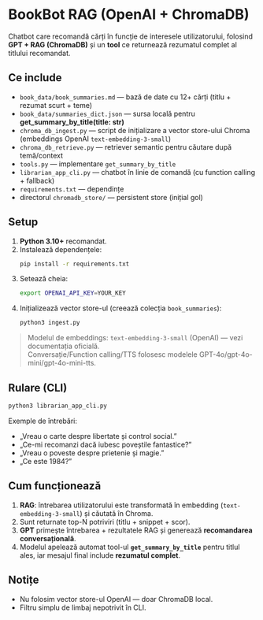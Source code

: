 # BookBot RAG (OpenAI + ChromaDB)

Chatbot care recomandă cărți în funcție de interesele utilizatorului,
folosind **GPT + RAG (ChromaDB)** și un **tool** ce returnează rezumatul complet al titlului recomandat.

## Ce include
- `book_data/book_summaries.md` — bază de date cu 12+ cărți (titlu + rezumat scurt + teme)
- `book_data/summaries_dict.json` — sursa locală pentru **get_summary_by_title(title: str)**
- `chroma_db_ingest.py` — script de inițializare a vector store-ului Chroma (embeddings OpenAI `text-embedding-3-small`)
- `chroma_db_retrieve.py` — retriever semantic pentru căutare după temă/context
- `tools.py` — implementare `get_summary_by_title`
- `librarian_app_cli.py` — chatbot în linie de comandă (cu function calling + fallback)
- `requirements.txt` — dependințe
- directorul `chromadb_store/` — persistent store (inițial gol)

## Setup
1. **Python 3.10+** recomandat.
2. Instalează dependențele:
   ```bash
   pip install -r requirements.txt
   ```
3. Setează cheia:
   ```bash
   export OPENAI_API_KEY=YOUR_KEY
   ```
4. Inițializează vector store-ul (creează colecția `book_summaries`):
   ```bash
   python3 ingest.py
   ```

> Modelul de embeddings: `text-embedding-3-small` (OpenAI) — vezi documentația oficială.  
> Conversație/Function calling/TTS folosesc modelele GPT-4o/gpt-4o-mini/gpt-4o-mini-tts.

## Rulare (CLI)
```bash
python3 librarian_app_cli.py
```
Exemple de întrebări:
- „Vreau o carte despre libertate și control social.”
- „Ce-mi recomanzi dacă iubesc poveștile fantastice?”
- „Vreau o poveste despre prietenie și magie.”
- „Ce este 1984?”

## Cum funcționează
1. **RAG**: întrebarea utilizatorului este transformată în embedding (`text-embedding-3-small`) și căutată în Chroma.
2. Sunt returnate top-N potriviri (titlu + snippet + scor).
3. **GPT** primește întrebarea + rezultatele RAG și generează **recomandarea conversațională**.
4. Modelul apelează automat tool-ul **`get_summary_by_title`** pentru titlul ales, iar mesajul final include **rezumatul complet**.

## Notițe
- Nu folosim vector store-ul OpenAI — doar ChromaDB local.
- Filtru simplu de limbaj nepotrivit în CLI.

